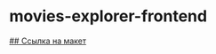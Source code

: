# movies-explorer-frontend

[## Ссылка на макет](https://drive.google.com/file/d/1uUfbvGKdq__gPs1XXbZjaP22g74D-Yi8/view?usp=sharing)
